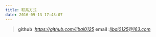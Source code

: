 ```yaml
---
title: 联系方式
date: 2016-09-13 17:43:07
---
```


>**github** :*https://github.com/libai0125*
>**email**  :*libai0125@163.com*